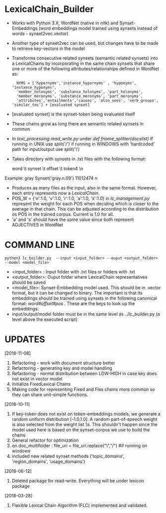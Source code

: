 # LexicalChain_Builder
- Works with Python 3.X, WordNet (native in nltk) and Synset-Embeddings (word embeddings model trained using synsets instead of words - synset2vec.vector)
- Another type of synset2vec can be used, but changes have to be made to retrieve key-vectors in the model
- Transforms consecutive related synsets (semantic related synsets) into a LexicalChains by incorporating in the same chain synsets that share one or more of the following attributes/relationships defined in WordNet as:

		NYMS = ['hypernyms','instance_hypernyms' , 'hyponyms', 'instance_hyponyms', 
        'member_holonyms', 'substance_holonyms', 'part_holonyms', 
        'member_meronyms', 'substance_meronyms', 'part_meronyms',
        'attributes','entailments','causes', 'also_sees', 'verb_groups', 'similar_tos'] + [evaluated synset]

- [evaluated synset] is the synset-token being evaluated itself     
- These chains grow as long there are semantic related synsets in common
- In *text_processing.read_write.py* under *def fname_splitter(docslist)* If running in UNIX use *split('/')* if running in WINDOWS with 'hardcoded' path for input/output use *split('\\')*
- Takes directory with synsets in .txt files with the following format:

	word \t synset \t offset \t token4 \n

Example:
	gray	Synset('gray.n.09')	11012474	n


- Produces as many files as the input, also in the same format. However, each entry represents now a *LexicalChain*.
- POS_W = {'n':1.0, 'v':1.0, 'r':1.0, 'a':1.0, 's':1.0} in *lc_management.py* represent the weight for each POS when deciding which is closer to the average in that chain. This can be adjusted according to the distribution os POS in the trained corpus. Current is 1.0 for all.
 - 'a' and 's' should have the same value since both represent ADJECTIVES in WordNet

COMMAND LINE
=============
	python3 lc_builder.py  --input <input_folder> --ouput <output_folder> --model <model_file>
	
- <input_folder> : Input folder with .txt files or folders with .txt
- <output_folder>: Ouput folder where LexicalChain representatives should be saved
- <model_file>: Synset-Embbedding model used. This should be in .vector format, but it can be changed to binary. The important is that its embeddings should be trained using synsets in the following canonical format: *word#offset#pos* . These are the keys to look up the embeddings.
- input/output/model folder must be in the same level as ../lc_builder.py (a level above the executed script)


UPDATES
=======
[2018-11-08]
1. Refactoring - work with document structure better
2. Refactoring - generating key and model handling
3. Refactoring - normal distribution between LOW-HIGH in case key does not exist in vector model
4. Initialize FixedLexical Chains
5. Making code for representing Fixed and Flex chains more common so they can share unit-simple functions. 

[2018-10-11]
1. If key-token does not exist on token-embeddings models, we generate a random uniform distribution [-1.0,1.0]. A random part-of-speech weight is also selected from the weight list
	1a. This shouldn't happen since the model used here is based on the synset-corpus we use to build the chains
2. General refactor for optimization
3. on doc_multifolder : file_uri = file_uri.replace("\\","/") #if running on windows
4. included new related synset methods ('topic_domains', 'region_domains', 'usage_domains')

[2018-06-12]
1. Deleted package for read-write. Everything will be under lexicon package

[2018-03-28]
1. Flexible Lexical Chain Algorithm  (FLC) implemented and validated.